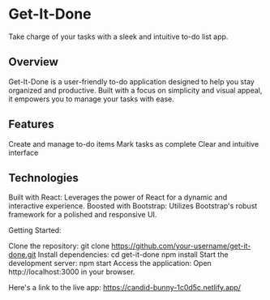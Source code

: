 # Get-It-Done ️

Take charge of your tasks with a sleek and intuitive to-do list app.

## Overview

Get-It-Done is a user-friendly to-do application designed to help you stay organized and productive. Built with a focus on simplicity and visual appeal, it empowers you to manage your tasks with ease.

## Features

Create and manage to-do items
Mark tasks as complete
Clear and intuitive interface

## Technologies

Built with React: Leverages the power of React for a dynamic and interactive experience.
Boosted with Bootstrap: Utilizes Bootstrap's robust framework for a polished and responsive UI.

Getting Started:

Clone the repository:
git clone https://github.com/your-username/get-it-done.git
Install dependencies:
cd get-it-done
npm install
Start the development server:
npm start
Access the application: Open http://localhost:3000 in your browser.

Here's a link to the live app: https://candid-bunny-1c0d5c.netlify.app/
